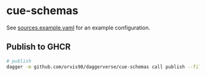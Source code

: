 # cue-schemas

See [sources.example.yaml](./sources.example.yaml) for an example configuration.

## Publish to GHCR

```bash
# publish 
dagger -m github.com/orvis98/daggerverse/cue-schemas call publish --file ./sources.yaml --registry ghcr.io/$OWNER/$REPO --password "env:GITHUB_TOKEN"
```
